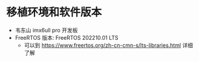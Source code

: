 # 移植环境和软件版本

- 韦东山 imx6ull pro 开发板
- FreeRTOS 版本: FreeRTOS 202210.01 LTS
  - 可以到 <https://www.freertos.org/zh-cn-cmn-s/lts-libraries.html> 详细了解

